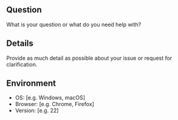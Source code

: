## Question
What is your question or what do you need help with?

## Details
Provide as much detail as possible about your issue or request for clarification.

## Environment
- OS: [e.g. Windows, macOS]
- Browser: [e.g. Chrome, Firefox]
- Version: [e.g. 22]
